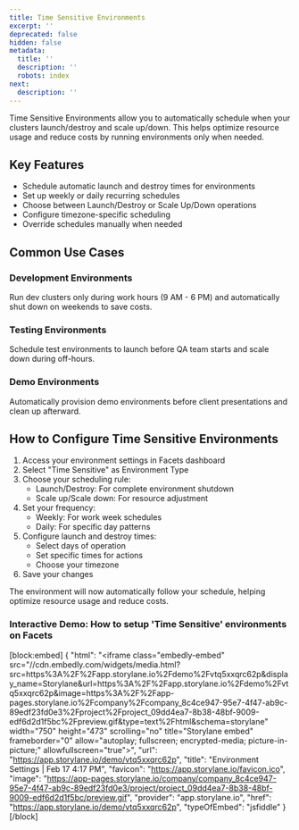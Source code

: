 ```yaml
---
title: Time Sensitive Environments
excerpt: ''
deprecated: false
hidden: false
metadata:
  title: ''
  description: ''
  robots: index
next:
  description: ''
---
```

Time Sensitive Environments allow you to automatically schedule when your clusters launch/destroy and scale up/down. This helps optimize resource usage and reduce costs by running environments only when needed.

## Key Features

- Schedule automatic launch and destroy times for environments
- Set up weekly or daily recurring schedules
- Choose between Launch/Destroy or Scale Up/Down operations
- Configure timezone-specific scheduling
- Override schedules manually when needed

## Common Use Cases

### Development Environments

Run dev clusters only during work hours (9 AM - 6 PM) and automatically shut down on weekends to save costs.

### Testing Environments

Schedule test environments to launch before QA team starts and scale down during off-hours.

### Demo Environments

Automatically provision demo environments before client presentations and clean up afterward.

## How to Configure Time Sensitive Environments

1. Access your environment settings in Facets dashboard
2. Select "Time Sensitive" as Environment Type
3. Choose your scheduling rule:
   - Launch/Destroy: For complete environment shutdown
   - Scale up/Scale down: For resource adjustment
4. Set your frequency:
   - Weekly: For work week schedules
   - Daily: For specific day patterns
5. Configure launch and destroy times:
   - Select days of operation
   - Set specific times for actions
   - Choose your timezone
6. Save your changes

The environment will now automatically follow your schedule, helping optimize resource usage and reduce costs.

### Interactive Demo: How to setup 'Time Sensitive' environments on Facets

[block:embed]
{
  "html": "<iframe class=\"embedly-embed\" src=\"//cdn.embedly.com/widgets/media.html?src=https%3A%2F%2Fapp.storylane.io%2Fdemo%2Fvtq5xxqrc62p&display_name=Storylane&url=https%3A%2F%2Fapp.storylane.io%2Fdemo%2Fvtq5xxqrc62p&image=https%3A%2F%2Fapp-pages.storylane.io%2Fcompany%2Fcompany_8c4ce947-95e7-4f47-ab9c-89edf23fd0e3%2Fproject%2Fproject_09dd4ea7-8b38-48bf-9009-edf6d2d1f5bc%2Fpreview.gif&type=text%2Fhtml&schema=storylane\" width=\"750\" height=\"473\" scrolling=\"no\" title=\"Storylane embed\" frameborder=\"0\" allow=\"autoplay; fullscreen; encrypted-media; picture-in-picture;\" allowfullscreen=\"true\"></iframe>",
  "url": "https://app.storylane.io/demo/vtq5xxqrc62p",
  "title": "Environment Settings | Feb 17 4:17 PM",
  "favicon": "https://app.storylane.io/favicon.ico",
  "image": "https://app-pages.storylane.io/company/company_8c4ce947-95e7-4f47-ab9c-89edf23fd0e3/project/project_09dd4ea7-8b38-48bf-9009-edf6d2d1f5bc/preview.gif",
  "provider": "app.storylane.io",
  "href": "https://app.storylane.io/demo/vtq5xxqrc62p",
  "typeOfEmbed": "jsfiddle"
}
[/block]